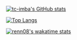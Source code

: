 [![tc-imba's GitHub stats](https://github-readme-stats-peach-two.vercel.app/api?username=renn08&count_private=true&hide=contribs,prs&show_icons=true&theme=dark)](https://github.com/anuraghazra/github-readme-stats)

[![Top Langs](https://github-readme-stats.vercel.app/api/top-langs/?username=renn08&count_private=true&show_icons=true&theme=dark&layout=compact)](https://github.com/anuraghazra/github-readme-stats)

[![renn08's wakatime stats](https://github-readme-stats-peach-two.vercel.app/api/wakatime?username=renn08&layout=compact&theme=onedark)](https://github.com/anuraghazra/github-readme-stats)



